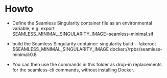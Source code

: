 Howto
=====

- Define the Seamless Singularity container file as an environmental variable, e.g:
export SEAMLESS_MINIMAL_SINGULARITY_IMAGE=seamless-minimal.sif

- build the Seamless Singularity container:
singularity build --fakeroot $SEAMLESS_MINIMAL_SINGULARITY_IMAGE docker://rpbs/seamless-minimal:0.8

- You can then use the commands in this folder as drop-in replacements for the seamless-cli commands, without installing Docker.